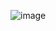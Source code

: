 ![image](https://user-images.githubusercontent.com/77496081/145518094-53772089-495b-464b-9429-7dc6b77bba8c.png)
